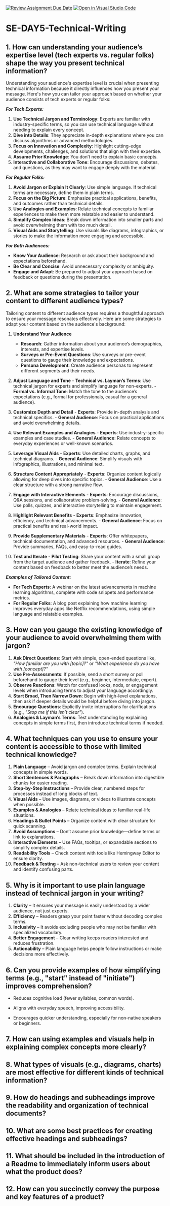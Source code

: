 [![Review Assignment Due Date](https://classroom.github.com/assets/deadline-readme-button-22041afd0340ce965d47ae6ef1cefeee28c7c493a6346c4f15d667ab976d596c.svg)](https://classroom.github.com/a/zsAR-pyY)
[![Open in Visual Studio Code](https://classroom.github.com/assets/open-in-vscode-2e0aaae1b6195c2367325f4f02e2d04e9abb55f0b24a779b69b11b9e10269abc.svg)](https://classroom.github.com/online_ide?assignment_repo_id=18599554&assignment_repo_type=AssignmentRepo)
# SE-DAY5-Technical-Writing
## 1. How can understanding your audience’s expertise level (tech experts vs. regular folks) shape the way you present technical information?
Understanding your audience's expertise level is crucial when presenting technical information because it directly influences how you present your message. Here's how you can tailor your approach based on whether your audience consists of tech experts or regular folks:

***For Tech Experts:***
1. **Use Technical Jargon and Terminology**: Experts are familiar with industry-specific terms, so you can use technical language without needing to explain every concept.
2. **Dive into Details**: They appreciate in-depth explanations where you can discuss algorithms or advanced methodologies.
3. **Focus on Innovation and Complexity**: Highlight cutting-edge developments, challenges, and solutions that align with their expertise.
4. **Assume Prior Knowledge**: You don’t need to explain basic concepts.
5. **Interactive and Collaborative Tone**: Encourage discussions, debates, and questions, as they may want to engage deeply with the material.

***For Regular Folks:***
1. **Avoid Jargon or Explain It Clearly**: Use simple language. If technical terms are necessary, define them in plain terms.
2. **Focus on the Big Picture**: Emphasize practical applications, benefits, and outcomes rather than technical details.
3. **Use Analogies and Examples**: Relate technical concepts to familiar experiences to make them more relatable and easier to understand.
4. **Simplify Complex Ideas**: Break down information into smaller parts and avoid overwhelming them with too much detail.
5. **Visual Aids and Storytelling**: Use visuals like diagrams, infographics, or stories to make the information more engaging and accessible.

***For Both Audiences:***
- **Know Your Audience**: Research or ask about their background and expectations beforehand.
- **Be Clear and Concise**: Avoid unnecessary complexity or ambiguity.
- **Engage and Adapt**: Be prepared to adjust your approach based on feedback or questions during the presentation.


## 2. What are some strategies to tailor your content to different audience types?
Tailoring content to different audience types requires a thoughtful approach to ensure your message resonates effectively. Here are some strategies to adapt your content based on the audience's background:

  1. **Understand Your Audience**
     - **Research**: Gather information about your audience’s demographics, interests, and expertise levels.
     - **Surveys or Pre-Event Questions**: Use surveys or pre-event questions to gauge their knowledge and expectations.
     - **Persona Development**: Create audience personas to represent different segments and their needs.
  
   2. **Adjust Language and Tone**
     - **Technical vs. Layman’s Terms**: Use technical jargon for experts and simplify language for non-experts.
     - **Formal vs. Informal Tone**: Match the tone to the audience’s expectations (e.g., formal for professionals, casual for a general audience).
  
   3. **Customize Depth and Detail**
     - **Experts**: Provide in-depth analysis and technical specifics.
     - **General Audience**: Focus on practical applications and avoid overwhelming details.
  
   4. **Use Relevant Examples and Analogies**
     - **Experts**: Use industry-specific examples and case studies.
     - **General Audience**: Relate concepts to everyday experiences or well-known scenarios.
  
   5. **Leverage Visual Aids**
     - **Experts**: Use detailed charts, graphs, and technical diagrams.
     - **General Audience**: Simplify visuals with infographics, illustrations, and minimal text.
  
   6. **Structure Content Appropriately**
     - **Experts**: Organize content logically allowing for deep dives into specific topics.
     - **General Audience**: Use a clear structure with a strong narrative flow.
  
   7. **Engage with Interactive Elements**
     - **Experts**: Encourage discussions, Q&A sessions, and collaborative problem-solving.
     - **General Audience**: Use polls, quizzes, and interactive storytelling to maintain engagement.
  
   8. **Highlight Relevant Benefits**
     - **Experts**: Emphasize innovation, efficiency, and technical advancements.
     - **General Audience**: Focus on practical benefits and real-world impact.
  
   9. **Provide Supplementary Materials**
     - **Experts**: Offer whitepapers, technical documentation, and advanced resources.
     - **General Audience**: Provide summaries, FAQs, and easy-to-read guides.
  
   10. **Test and Iterate**
     - **Pilot Testing**: Share your content with a small group from the target audience and gather feedback.
     - **Iterate**: Refine your content based on feedback to better meet the audience’s needs.
  
   *****Examples of Tailored Content:*****
  - **For Tech Experts**: A webinar on the latest advancements in machine learning algorithms, complete with code snippets and performance metrics.
  - **For Regular Folks**: A blog post explaining how machine learning improves everyday apps like Netflix recommendations, using simple language and relatable examples.


## 3. How can you gauge the existing knowledge of your audience to avoid overwhelming them with jargon?

1. **Ask Direct Questions**: Start with simple, open-ended questions like, *"How familiar are you with [topic]?"* or *"What experience do you have with [concept]?"*  
2. **Use Pre-Assessments**: If possible, send a short survey or poll beforehand to gauge their level (e.g., beginner, intermediate, expert).  
3. **Observe Reactions**: Watch for confused looks, nods, or engagement levels when introducing terms to adjust your language accordingly.  
4. **Start Broad, Then Narrow Down**: Begin with high-level explanations, then ask if deeper details would be helpful before diving into jargon.  
5. **Encourage Questions**: Explicitly invite interruptions for clarifications (e.g., *"Stop me if this isn’t clear"*).  
6. **Analogies & Layman’s Terms**: Test understanding by explaining concepts in simple terms first, then introduce technical terms if needed.  


## 4. What techniques can you use to ensure your content is accessible to those with limited technical knowledge?

1. **Plain Language** – Avoid jargon and complex terms. Explain technical concepts in simple words.  
2. **Short Sentences & Paragraphs** – Break down information into digestible chunks for easier reading.  
3. **Step-by-Step Instructions** – Provide clear, numbered steps for processes instead of long blocks of text.  
4. **Visual Aids** – Use images, diagrams, or videos to illustrate concepts when possible.  
5. **Examples & Analogies** – Relate technical ideas to familiar real-life situations.  
6. **Headings & Bullet Points** – Organize content with clear structure for quick scanning.  
7. **Avoid Assumptions** – Don’t assume prior knowledge—define terms or link to explanations.  
8. **Interactive Elements** – Use FAQs, tooltips, or expandable sections to simplify complex details.  
9. **Readability Tools** – Check content with tools like Hemingway Editor to ensure clarity.  
10. **Feedback & Testing** – Ask non-technical users to review your content and identify confusing parts.  

## 5. Why is it important to use plain language instead of technical jargon in your writing?

1. **Clarity** – It ensures your message is easily understood by a wider audience, not just experts.  
2. **Efficiency** – Readers grasp your point faster without decoding complex terms.  
3. **Inclusivity** – It avoids excluding people who may not be familiar with specialized vocabulary.  
4. **Better Engagement** – Clear writing keeps readers interested and reduces frustration.  
5. **Actionability** – Plain language helps people follow instructions or make decisions more effectively.  

## 6. Can you provide examples of how simplifying terms (e.g., "start" instead of "initiate") improves comprehension?

- Reduces cognitive load (fewer syllables, common words).

- Aligns with everyday speech, improving accessibility.

- Encourages quicker understanding, especially for non-native speakers or beginners.

## 7. How can using examples and visuals help in explaining complex concepts more clearly?
## 8. What types of visuals (e.g., diagrams, charts) are most effective for different kinds of technical information?
## 9. How do headings and subheadings improve the readability and organization of technical documents?
## 10. What are some best practices for creating effective headings and subheadings?
## 11. What should be included in the introduction of a Readme to immediately inform users about what the product does?
## 12. How can you succinctly convey the purpose and key features of a product?

